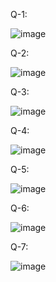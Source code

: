 Q-1:

![image](https://github.com/user-attachments/assets/6582138a-293c-45d6-83d6-664f5fc3141a)

Q-2:

![image](https://github.com/user-attachments/assets/c45bdb96-9371-4972-a3a8-9998b88b4233)


Q-3:

![image](https://github.com/user-attachments/assets/00cf1e19-b16c-4ee8-bb6f-a9ccfcc6b364)


Q-4:

![image](https://github.com/user-attachments/assets/d9fc607b-d23a-4cae-9778-2cb2cb29a7f5)

Q-5:

![image](https://github.com/user-attachments/assets/3f2b90a5-1625-425c-98c0-d4f237fb938d)


Q-6:

![image](https://github.com/user-attachments/assets/7c8d8ccc-4def-4c5b-9e7d-8e23be62a8e7)

Q-7:

![image](https://github.com/user-attachments/assets/c2303358-77a7-4595-8401-c3a8f06fd3d8)

